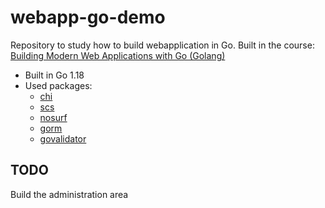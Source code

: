 # webapp-go-demo

Repository to study how to build webapplication in Go.
Built in the course:
[Building Modern Web Applications with Go (Golang)](https://www.udemy.com/course/building-modern-web-applications-with-go)

- Built in Go 1.18
- Used packages:
  - [chi](https://github.com/go-chi/chi)
  - [scs](https://github.com/alexedwards/scs)
  - [nosurf](https://github.com/justinas/nosurf)
  - [gorm](https://github.com/go-gorm/gorm)
  - [govalidator](https://github.com/asaskevich/govalidator)

  
## TODO
Build the administration area